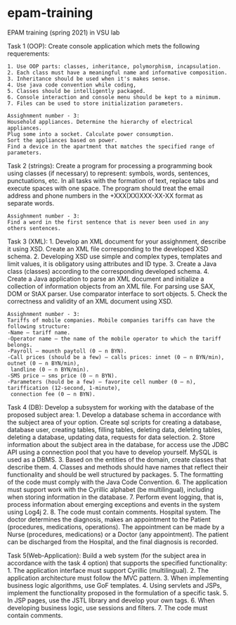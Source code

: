 # epam-training
EPAM training (spring 2021) in VSU lab

Task 1 (OOP):
	Create console application which mets the following requerements:

	1. Use OOP parts: classes, inheritance, polymorphism, incapsulation.
	2. Each class must have a meaningful name and informative composition.
	3. Inheritance should be used when it's makes sense.
	4. Use java code convention while coding,
	5. Classes should be intelligently packaged.
	6. Console interaction and console menu should be kept to a minimum.
	7. Files can be used to store initialization parameters.

	Assighnment number - 3:
	Household appliances. Determine the hierarchy of electrical appliances.
	Plug some into a socket. Calculate power consumption. 
	Sort the appliances based on power. 
	Find a device in the apartment that matches the specified range of parameters.

Task 2 (strings):
	Create a program for processing a programming book using classes (if necessary) to represent:
	symbols, words, sentences, punctuations, etc.
	In all tasks with the formation of text, replace tabs and execute spaces with one space.
	The program should treat the email address and phone numbers in the +XXX(XX)XXX-XX-XX format as separate words.

	Assighnment number - 3:
	Find a word in the first sentence that is never been used in any others sentences.

Task 3 (XML):
	1. Develop an XML document for your assighnment, describe it using XSD. 
	   Create an XML file corresponding to the developed XSD schema.
	2. Developing XSD use simple and complex types, templates and limit values, 
	   it is obligatory using attributes and ID type.
	3. Create a Java class (classes) according to the corresponding developed schema.
	4. Create a Java application to parse an XML document and initialize a collection 
	   of information objects from an XML file. For parsing use SAX, DOM or StAX parser. 
	   Use comparator interface to sort objects.
	5. Check the correctness and validity of an XML document using XSD.

	Assighnment number - 3: 
	Tariffs of mobile companies. Mobile companies tariffs can have the following structure:
	-Name – tariff name.
	-Operator name – the name of the mobile operator to which the tariff belongs.
	-Payroll – mounth paytoll (0 – n BYN).
	-Call prices (should be a few) – calls prices: innet (0 – n BYN/min), outnet (0 – n BYN/min), 
	 landline (0 – n BYN/min).
	-SMS price – sms price (0 – n BYN).
	-Parameters (hould be a few) – favorite cell number (0 – n), tariffication (12-second, 1-minute), 
	 connection fee (0 – n BYN).

Task 4 (DB):
	Develop a subsystem for working with the database of the proposed subject area:
	1. Develop a database schema in accordance with the subject area of ​​your option. 
	   Create sql scripts for creating a database, database user, creating tables, filling tables, 
	   deleting data, deleting tables, deleting a database, updating data, requests for data selection.
	2. Store information about the subject area in the database, for access use the JDBC API using 
	   a connection pool that you have to develop yourself. MySQL is used as a DBMS.
	3. Based on the entities of the domain, create classes that describe them.
	4. Classes and methods should have names that reflect their functionality 
	   and should be well structured by packages.
	5. The formatting of the code must comply with the Java Code Convention.
	6. The application must support work with the Cyrillic alphabet (be multilingual), 
	   including when storing information in the database.
	7. Perform event logging, that is, process information about emerging exceptions 
	   and events in the system using Log4j 2.
	8. The code must contain comments.
	   Hospital system. The doctor determines the diagnosis, makes an appointment to the Patient 
	   (procedures, medications, operations). The appointment can be made by a Nurse 
	   (procedures, medications) or a Doctor (any appointment). The patient can be discharged 
	   from the Hospital, and the final diagnosis is recorded.

Task 5(Web-Application):
	Build a web system (for the subject area in accordance with the task 4 option) that supports 
	the specified functionality:
	1. The application interface must support Cyrillic (multilingual).
	2. The application architecture must follow the MVC pattern.
	3. When implementing business logic algorithms, use GoF templates.
	4. Using servlets and JSPs, implement the functionality proposed 
	   in the formulation of a specific task.
	5. In JSP pages, use the JSTL library and develop your own tags.
	6. When developing business logic, use sessions and filters.
	7. The code must contain comments.